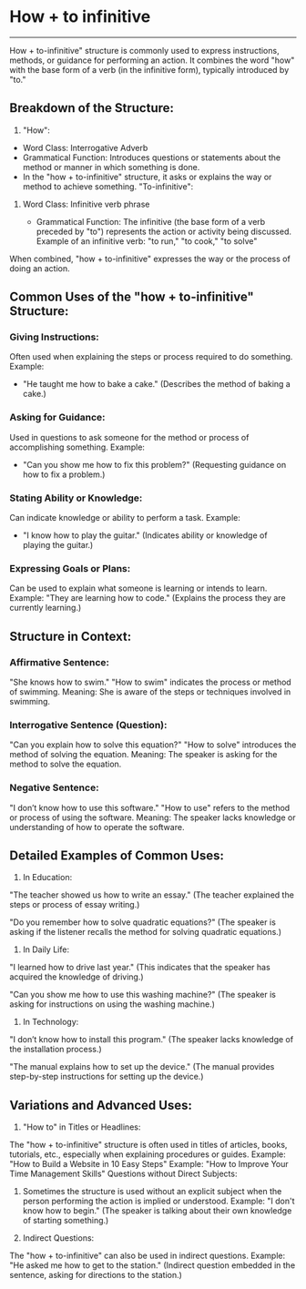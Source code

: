 # How + to infinitive
---

How + to-infinitive" structure is commonly used to express instructions, methods, or guidance for performing an action. It combines the word "how" with the base form of a verb (in the infinitive form), typically introduced by "to."

## Breakdown of the Structure:

1.  "How":
  * Word Class: Interrogative Adverb
  * Grammatical Function: Introduces questions or statements about the method or manner in which something is done.
   * In the "how + to-infinitive" structure, it asks or explains the way or method to achieve something.
"To-infinitive":

1. Word Class: Infinitive verb phrase

   * Grammatical Function: The infinitive (the base form of a verb preceded by "to") represents the action or activity being discussed.
Example of an infinitive verb: "to run," "to cook," "to solve"

When combined, "how + to-infinitive" expresses the way or the process of doing an action.

## Common Uses of the "how + to-infinitive" Structure:

### Giving Instructions:
Often used when explaining the steps or process required to do something.
Example:
   * "He taught me how to bake a cake."
(Describes the method of baking a cake.)

### Asking for Guidance:

Used in questions to ask someone for the method or process of accomplishing something.
Example:
   * "Can you show me how to fix this problem?"
(Requesting guidance on how to fix a problem.)

### Stating Ability or Knowledge:

Can indicate knowledge or ability to perform a task.
Example:
   * "I know how to play the guitar."
(Indicates ability or knowledge of playing the guitar.)

### Expressing Goals or Plans:

Can be used to explain what someone is learning or intends to learn.
Example:
"They are learning how to code."
(Explains the process they are currently learning.)

## Structure in Context:

### Affirmative Sentence:

"She knows how to swim."
"How to swim" indicates the process or method of swimming.
Meaning: She is aware of the steps or techniques involved in swimming.
### Interrogative Sentence (Question):

"Can you explain how to solve this equation?"
"How to solve" introduces the method of solving the equation.
Meaning: The speaker is asking for the method to solve the equation.

### Negative Sentence:

"I don’t know how to use this software."
"How to use" refers to the method or process of using the software.
Meaning: The speaker lacks knowledge or understanding of how to operate the software.

## Detailed Examples of Common Uses:
1. In Education:

"The teacher showed us how to write an essay."
(The teacher explained the steps or process of essay writing.)

"Do you remember how to solve quadratic equations?"
(The speaker is asking if the listener recalls the method for solving quadratic equations.)

1. In Daily Life:

"I learned how to drive last year."
(This indicates that the speaker has acquired the knowledge of driving.)

"Can you show me how to use this washing machine?"
(The speaker is asking for instructions on using the washing machine.)

1. In Technology:

"I don’t know how to install this program."
(The speaker lacks knowledge of the installation process.)

"The manual explains how to set up the device."
(The manual provides step-by-step instructions for setting up the device.)

## Variations and Advanced Uses:
1. "How to" in Titles or Headlines:

The "how + to-infinitive" structure is often used in titles of articles, books, tutorials, etc., especially when explaining procedures or guides.
Example: "How to Build a Website in 10 Easy Steps"
Example: "How to Improve Your Time Management Skills"
Questions without Direct Subjects:

1. Sometimes the structure is used without an explicit subject when the person performing the action is implied or understood.
Example: "I don't know how to begin."
(The speaker is talking about their own knowledge of starting something.)

1. Indirect Questions:

The "how + to-infinitive" can also be used in indirect questions.
Example: "He asked me how to get to the station."
(Indirect question embedded in the sentence, asking for directions to the station.)
